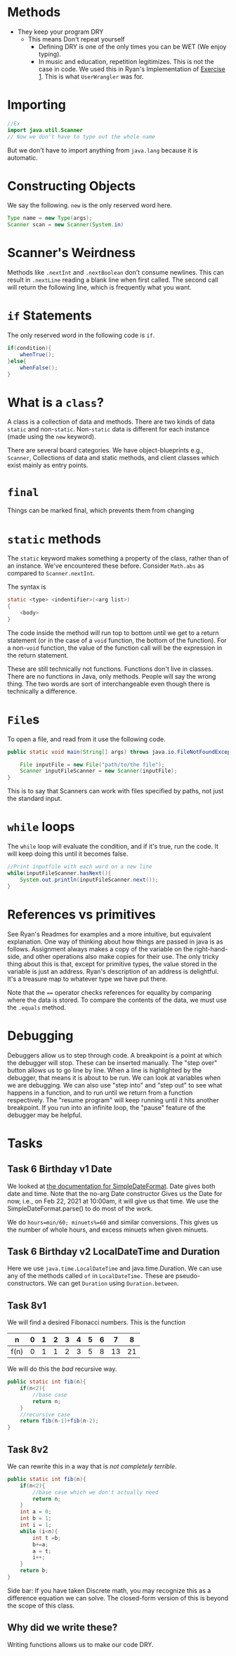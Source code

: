 # Methods
- They keep your program DRY
  - This means Don't repeat yourself
	- Defining DRY is one of the only times you can be WET (We enjoy typing).
	- In music and education, repetition legitimizes. This is not the case in code.
We used this in Ryan's Implementation of [Exercise 1](https://github.com/arewhyaeenn/OOP_CLASSES_OBJECTS_METHODS#exercise-1).
This is what `UserWrangler` was for.
# Importing
```java
//Ex
import java.util.Scanner
// Now we don't have to type out the whole name
```
But we don't have to import anything from `java.lang` because it is automatic.
# Constructing Objects
We say the following. `new` is the only reserved word here.
```java
Type name = new Type(args);
Scanner scan = new Scanner(System.in)
```
# Scanner's Weirdness
Methods like `.nextInt` and `.nextBoolean` don't consume
newlines. This can result in `.nextLine` reading a blank line when
first called. The second call will return the following line, which is
frequently what you want.

# `if` Statements
The only reserved word in the following code is `if`.
```java
if(condition){
	whenTrue();
}else{
	whenFalse();
}
```
# What is a `class`?
A class is a collection of data and methods. There are two kinds of
data `static` and non-`static`. Non-`static` data is different for each
instance (made using the `new` keyword).

There are several board categories. We have object-blueprints e.g.,
`Scanner`, Collections of data and static methods, and client classes
which exist mainly as entry points.

# `final`
Things can be marked final, which prevents them from changing

# `static` methods

The `static` keyword makes something a property of the class, rather
than of an instance. We've encountered these before. Consider
`Math.abs` as compared to `Scanner.nextInt`.

The syntax is 
```java
static <type> <indentifier>(<arg list>)
{
	<body>
}
```

The code inside the method will run top to bottom until we get to a
return statement (or in the case of a `void` function, the bottom of
the function). For a non-`void` function, the value of the function
call will be the expression in the return statement.

These are still technically not functions. Functions don't live in
classes. There are no functions in Java, only methods. People will say
the wrong thing. The two words are sort of interchangeable even though
there is technically a difference.

# `File`s
To open a file, and read from it use the following code.
```java
public static void main(String[] args) throws java.io.FileNotFoundException{

	File inputFile = new File("path/to/the file");
	Scanner inputFileScanner = new Scanner(inputFile);
}
```

This is to say that Scanners can work with files specified by paths,
not just the standard input.

# `while` loops
The `while` loop will evaluate the condition, and if it's true, run
the code. It will keep doing this until it becomes false.
```java
//Print inputfile with each word on a new line
while(inputFileScanner.hasNext(){
	System.out.println(inputFileScanner.next());
}
```

# References vs primitives
See Ryan's Readmes for examples and a more intuitive, but equivalent
explanation. One way of thinking about how things are passed in java
is as follows. Assignment always makes a copy of the variable on the
right-hand-side, and other operations also make copies for their
use. The only tricky thing about this is that, except for primitive
types, the value stored in the variable is just an address. Ryan's
description of an address is delightful. It's a treasure map to
whatever type we have put there.

Note that the `==` operator checks references for equality by
comparing where the data is stored. To compare the contents of the
data, we must use the `.equals` method.

# Debugging
Debuggers allow us to step through code. A breakpoint is a point at
which the debugger will stop. These can be inserted manually. The
"step over" button allows us to go line by line. When a line is
highlighted by the debugger, that means it is about to be run. We can
look at variables when we are debugging. We can also use "step into"
and "step out" to see what happens in a function, and to run until we
return from a function respectively. The "resume program" will keep
running until it hits another breakpoint. If you run into an infinite
loop, the "pause" feature of the debugger may be helpful.

# Tasks
## Task 6 Birthday v1 Date
We looked at [the documentation for SimpleDateFormat](https://docs.oracle.com/javase/8/docs/api/java/text/SimpleDateFormat.html). Date gives both date and time. Note that the no-arg Date constructor Gives us the Date for now, i.e., on Feb 22, 2021 at 10:00am, it will give us that time. We use the SimpleDateFormat.parse() to do most of the work.

We do `hours=min/60; minuets%=60` and similar conversions. This gives
us the number of whole hours, and excess minuets when given minuets.
## Task 6 Birthday v2 LocalDateTime and Duration
Here we use `java.time.LocalDateTime` and java.time.Duration. We can
use any of the methods called `of` in `LocalDateTime.` These are
pseudo-constructors. We can get `Duration` using
`Duration.between`.
## Task 8v1
We will find a desired Fibonacci numbers. This is the function 

| n    | 0 | 1 | 2 | 3 | 4 | 5 | 6 | 7  | 8  |
|------|---|---|---|---|---|---|---|----|----|
| f(n) | 0 | 1 | 1 | 2 | 3 | 5 | 8 | 13 | 21 |

We will do this the *bad* recursive way.
```java
public static int fib(n){
	if(n<2){
		//base case
		return n;
	}
	//recursive case
	return fib(n-1)+fib(n-2);
}
```
## Task 8v2
We can rewrite this in a way that is *not completely terrible*. 
```java
public static int fib(n){
	if(n<2){
		//base case which we don't actually need
		return n;
	}
	int a = 0;
	int b = 1;
	int i = 1;
	while (i<n){
		int t =b;
		b+=a;
		a = t;
		i++;
	}
	return b;
}
```

Side bar: If you have taken Discrete math, you may recognize this as a
difference equation we can solve. The closed-form version of this is
beyond the scope of this class.
## Why did we write these?
Writing functions allows us to make our code DRY.
